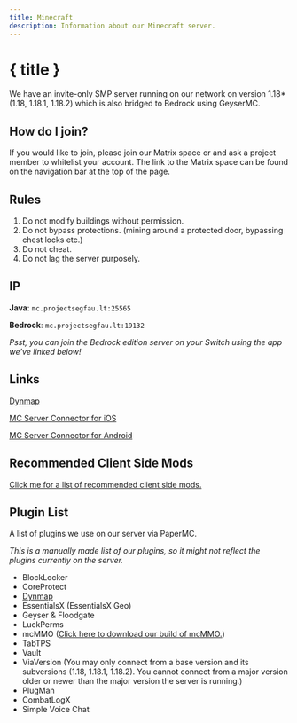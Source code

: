 ```yaml
---
title: Minecraft
description: Information about our Minecraft server.
---
```


# { title }

We have an invite-only SMP server running on our network on version 1.18\* (1.18, 1.18.1, 1.18.2) which is also bridged to Bedrock using GeyserMC.

## How do I join?

If you would like to join, please join our Matrix space or and ask a project member to whitelist your account. The link to the Matrix space can be found on the navigation bar at the top of the page.

## Rules

1. Do not modify buildings without permission.
2. Do not bypass protections. (mining around a protected door, bypassing chest locks etc.)
3. Do not cheat.
4. Do not lag the server purposely.

## IP

**Java**: `mc.projectsegfau.lt:25565`

**Bedrock**: `mc.projectsegfau.lt:19132`

_Psst, you can join the Bedrock edition server on your Switch using the app we’ve linked below!_

## Links

[Dynmap](https://map.mc.projectsegfau.lt/)

[MC Server Connector for iOS](https://apps.apple.com/us/app/mc-server-connector/id1548251304/)

[MC Server Connector for Android](https://play.google.com/store/apps/details?id=com.smokiem.mcserverconnector/)

## Recommended Client Side Mods

[Click me for a list of recommended client side mods.](/minecraft/client-side-mods)

## Plugin List

A list of plugins we use on our server via PaperMC.

_This is a manually made list of our plugins, so it might not reflect the plugins currently on the server._

-   BlockLocker
-   CoreProtect
-   [Dynmap](https://map.mc.projectsegfau.lt/)
-   EssentialsX (EssentialsX Geo)
-   Geyser & Floodgate
-   LuckPerms
-   mcMMO ([Click here to download our build of mcMMO.](https://dl.odyssey346.dev/Software/mcMMO.jar))
-   TabTPS
-   Vault
-   ViaVersion (You may only connect from a base version and its subversions (1.18, 1.18.1, 1.18.2). You cannot connect from a major version older or newer than the major version the server is running.)
-   PlugMan
-   CombatLogX
-   Simple Voice Chat
